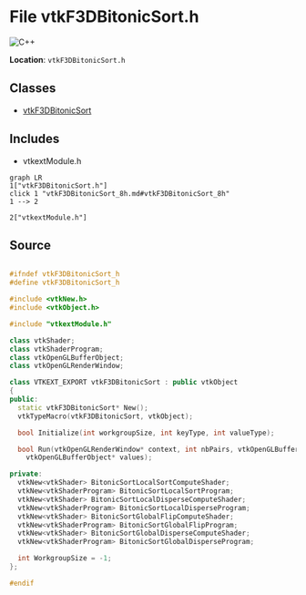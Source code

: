 # File vtkF3DBitonicSort.h

![][C++]

**Location**: `vtkF3DBitonicSort.h`





## Classes

* [vtkF3DBitonicSort](classvtkF3DBitonicSort.md)

## Includes

* vtkextModule.h


```mermaid
graph LR
1["vtkF3DBitonicSort.h"]
click 1 "vtkF3DBitonicSort_8h.md#vtkF3DBitonicSort_8h"
1 --> 2

2["vtkextModule.h"]

```


## Source


```cpp

#ifndef vtkF3DBitonicSort_h
#define vtkF3DBitonicSort_h

#include <vtkNew.h>
#include <vtkObject.h>

#include "vtkextModule.h"

class vtkShader;
class vtkShaderProgram;
class vtkOpenGLBufferObject;
class vtkOpenGLRenderWindow;

class VTKEXT_EXPORT vtkF3DBitonicSort : public vtkObject
{
public:
  static vtkF3DBitonicSort* New();
  vtkTypeMacro(vtkF3DBitonicSort, vtkObject);

  bool Initialize(int workgroupSize, int keyType, int valueType);

  bool Run(vtkOpenGLRenderWindow* context, int nbPairs, vtkOpenGLBufferObject* keys,
    vtkOpenGLBufferObject* values);

private:
  vtkNew<vtkShader> BitonicSortLocalSortComputeShader;
  vtkNew<vtkShaderProgram> BitonicSortLocalSortProgram;
  vtkNew<vtkShader> BitonicSortLocalDisperseComputeShader;
  vtkNew<vtkShaderProgram> BitonicSortLocalDisperseProgram;
  vtkNew<vtkShader> BitonicSortGlobalFlipComputeShader;
  vtkNew<vtkShaderProgram> BitonicSortGlobalFlipProgram;
  vtkNew<vtkShader> BitonicSortGlobalDisperseComputeShader;
  vtkNew<vtkShaderProgram> BitonicSortGlobalDisperseProgram;

  int WorkgroupSize = -1;
};

#endif
```


[private]: https://img.shields.io/badge/-private-red (private)
[public]: https://img.shields.io/badge/-public-brightgreen (public)
[static]: https://img.shields.io/badge/-static-lightgrey (static)
[C++]: https://img.shields.io/badge/language-C%2B%2B-blue (C++)
[protected]: https://img.shields.io/badge/-protected-yellow (protected)